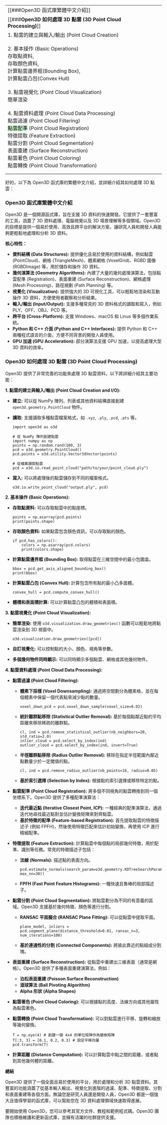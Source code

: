 
|                                                                                                                                                                                                                                                                                                                                                                                                                                                                                                                                         |     |
| --------------------------------------------------------------------------------------------------------------------------------------------------------------------------------------------------------------------------------------------------------------------------------------------------------------------------------------------------------------------------------------------------------------------------------------------------------------------------------------------------------------------------------------- | --- |
| [[###Open3D 函式庫繁體中文介紹]]                                                                                                                                                                                                                                                                                                                                                                                                                                                                                                                 |     |
| [[###**Open3D 如何處理 3D 點雲 (3D Point Cloud Processing)**]]                                                                                                                                                                                                                                                                                                                                                                                                                                                                                |     |
| 1. 點雲的建立與輸入/輸出 (Point Cloud Creation)<br><br>2. 基本操作 (Basic Operations)<br>存取點資料, <br>存取顏色資料, <br>計算點雲邊界框(Bounding Box), <br>計算點雲凸包(Convex Hull)<br><br>3. 點雲視覺化 (Point Cloud Visualization)<br>簡單渲染<br><br>4. 點雲資料處理 (Point Cloud Data Processing)<br>點雲過濾 (Point Cloud Filtering)<br><mark style="background: #BBFABBA6;">點雲配準</mark> (Point Cloud Registration)<br>特徵提取 (Feature Extraction)<br>點雲分割 (Point Cloud Segmentation)<br>表面重建 (Surface Reconstruction)<br>點雲著色 (Point Cloud Coloring)<br>點雲轉換 (Point Cloud Transformation) |     |
|                                                                                                                                                                                                                                                                                                                                                                                                                                                                                                                                         |     |
|                                                                                                                                                                                                                                                                                                                                                                                                                                                                                                                                         |     |

好的，以下為 Open3D 函式庫的繁體中文介紹，並詳細介紹其如何處理 3D 點雲：

### **Open3D 函式庫繁體中文介紹**

Open3D 是一個開源函式庫，旨在支援 3D 資料的快速開發。它提供了一套豐富的工具，涵蓋了 3D 資料處理、電腦視覺以及 3D 場景理解等多個領域。Open3D 的目標是提供一個易於使用、高效且跨平台的解決方案，讓研究人員和開發人員能夠更輕鬆地處理和分析 3D 資料。

**核心特性：**

- **資料結構 (Data Structures):** 提供優化且易於使用的資料結構，例如點雲 (PointCloud)、網格 (TriangleMesh)、體素網格 (VoxelGrid)、RGBD 圖像 (RGBDImage) 等，用於儲存和操作 3D 資料。
- **幾何演算法 (Geometry Algorithms):** 內建了大量的幾何處理演算法，包括點雲配準 (Registration)、表面重建 (Surface Reconstruction)、網格處理 (Mesh Processing)、路徑規劃 (Path Planning) 等。
- **視覺化 (Visualization):** 提供強大的 3D 可視化工具，可以輕鬆地渲染和互動操作 3D 資料，方便使用者觀察和分析結果。
- **輸入/輸出 (Input/Output):** 支援多種常見的 3D 資料格式的讀取和寫入，例如 PLY、OFF、OBJ、PCD 等。
- **跨平台 (Cross-Platform):** 支援 Windows、macOS 和 Linux 等多個作業系統。
- **Python 和 C++ 介面 (Python and C++ Interfaces):** 提供 Python 和 C++ 兩種程式語言的介面，方便不同背景的開發人員使用。
- **GPU 加速 (GPU Acceleration):** 部分演算法支援 GPU 加速，以提高處理大型 3D 資料的效率。




### **Open3D 如何處理 3D 點雲 (3D Point Cloud Processing)**

Open3D 提供了非常完善的功能來處理 3D 點雲資料，以下將詳細介紹其主要功能：

**1. 點雲的建立與輸入/輸出 (Point Cloud Creation and I/O):**

- **建立:** 可以從 NumPy 陣列、列表或其他資料結構直接創建 `open3d.geometry.PointCloud` 物件。
- **讀取:** 支援讀取多種點雲檔案格式，如 `.xyz`, `.ply`, `.pcd`, `.pts` 等。

    ```
    import open3d as o3d
    
    # 從 NumPy 陣列創建點雲
    import numpy as np
    points = np.random.rand(100, 3)
    pcd = o3d.geometry.PointCloud()
    pcd.points = o3d.utility.Vector3dVector(points)
    
    # 從檔案讀取點雲
    pcd = o3d.io.read_point_cloud("path/to/your/point_cloud.ply")
    ```
    
- **寫入:** 可以將處理後的點雲儲存到不同的檔案格式。

    ```
    o3d.io.write_point_cloud("output.ply", pcd)
    ```
    

**2. 基本操作 (Basic Operations):**

- **存取點資料:** 可以存取點雲中的點座標。

    ```
    points = np.asarray(pcd.points)
    print(points.shape)
    ```
    
- **存取顏色資料:** 如果點雲包含顏色資訊，可以存取點的顏色。

    ```
    if pcd.has_colors():
        colors = np.asarray(pcd.colors)
        print(colors.shape)
    ```
    
- **計算點雲邊界框 (Bounding Box):** 取得點雲在三維空間中的最小包圍盒。

    ```
    bbox = pcd.get_axis_aligned_bounding_box()
    print(bbox)
    ```
    
- **計算點雲凸包 (Convex Hull):** 計算包含所有點的最小凸多面體。

    ```
    convex_hull = pcd.compute_convex_hull()
    ```
    
- **體積和表面積計算:** 可以計算點雲凸包的體積和表面積。

**3. 點雲視覺化 (Point Cloud Visualization):**

- **簡單渲染:** 使用 `o3d.visualization.draw_geometries()` 函數可以輕鬆地將點雲渲染到 3D 視窗中。

    ```
    o3d.visualization.draw_geometries([pcd])
    ```
    
- **自訂視覺化:** 可以控制點的大小、顏色、視角等參數。
- **多個幾何物件同時顯示:** 可以同時顯示多個點雲、網格或其他幾何物件。

**4. 點雲資料處理 (Point Cloud Data Processing):**

- **點雲過濾 (Point Cloud Filtering):**
    - **體素下採樣 (Voxel Downsampling):** 通過將空間劃分為體素格，並在每個體素中保留一個代表點來減少點的數量。

        ```
        voxel_down_pcd = pcd.voxel_down_sample(voxel_size=0.02)
        ```
        
    - **統計離群點移除 (Statistical Outlier Removal):** 基於每個點鄰近點的平均距離來移除稀疏的離群點。

        ```
        cl, ind = pcd.remove_statistical_outlier(nb_neighbors=20, std_ratio=2.0)
        inlier_cloud = pcd.select_by_index(ind)
        outlier_cloud = pcd.select_by_index(ind, invert=True)
        ```
        
    - **半徑離群點移除 (Radius Outlier Removal):** 移除在指定半徑範圍內鄰近點數量少於一定閾值的點。

        ```
        cl, ind = pcd.remove_radius_outlier(nb_points=16, radius=0.05)
        ```
        
    - **基於索引選擇 (Selection by Index):** 根據點的索引選擇或移除特定的點。


- **點雲配準 (Point Cloud Registration):** 將多個不同視角的點雲轉換到同一個坐標系下。Open3D 提供了多種配準演算法：
    - **迭代最近點 (Iterative Closest Point, ICP):** 一種經典的配準演算法，通過迭代地尋找最近點對並估計變換矩陣來對齊點雲。
    - **基於特徵的配準 (Feature-based Registration):** 首先提取點雲的特徵描述子 (例如 FPFH)，然後使用特徵匹配來估計初始變換，再使用 ICP 進行精細配準。


- **特徵提取 (Feature Extraction):** 計算點雲中每個點的局部幾何特徵，用於配準、識別等任務。常見的特徵描述子包括：
    - **法線 (Normals):** 描述點的表面方向。

        ```
        pcd.estimate_normals(search_param=o3d.geometry.KDTreeSearchParamHybrid(radius=0.1, max_nn=30))
        ```
        
    - **FPFH (Fast Point Feature Histograms):** 一種快速且魯棒的局部描述子。


- **點雲分割 (Point Cloud Segmentation):** 將點雲劃分為不同的有意義的區域。Open3D 支援基於幾何特徵、顏色等進行分割。
    - **RANSAC 平面擬合 (RANSAC Plane Fitting):** 可以從點雲中提取平面。

        ```
        plane_model, inliers = pcd.segment_plane(distance_threshold=0.01, ransac_n=3, num_iterations=100)
        ```
        
    - **基於連通性的分割 (Connected Components):** 將彼此靠近的點組成分割塊。


- **表面重建 (Surface Reconstruction):** 從點雲中重建出三維表面（通常是網格）。Open3D 提供了多種表面重建演算法，例如：
    - **泊松表面重建 (Poisson Surface Reconstruction)**
    - **滾球算法 (Ball Pivoting Algorithm)**
    - **Alpha 形狀 (Alpha Shapes)**
- **點雲著色 (Point Cloud Coloring):** 可以根據點的高度、法線方向或其他屬性為點雲著色。
- **點雲轉換 (Point Cloud Transformation):** 可以對點雲進行平移、旋轉和縮放等幾何變換。

    ```
    T = np.eye(4) # 創建一個 4x4 的單位矩陣作為變換矩陣
    T[:3, 3] = [0.1, 0.2, 0.3] # 設定平移向量
    pcd.transform(T)
    ```
    
- **計算距離 (Distance Computation):** 可以計算點雲中點之間的距離，或者點到其他幾何體的距離。

**總結**

Open3D 提供了一個全面且易於使用的平台，用於處理和分析 3D 點雲資料。其豐富的功能涵蓋了從基本輸入輸出、視覺化到進階的過濾、配準、特徵提取、分割和表面重建等各個方面。無論您是研究人員還是開發人員，Open3D 都是一個強大且值得學習的函式庫，可以幫助您在 3D 資料處理領域快速取得進展。

要開始使用 Open3D，您可以參考其官方文件、教程和範例程式碼。Open3D 團隊也積極維護和更新函式庫，並擁有活躍的社群提供支援。